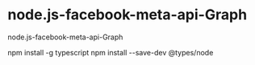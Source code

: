 # node.js-facebook-meta-api-Graph
node.js-facebook-meta-api-Graph


npm install -g typescript
npm install --save-dev @types/node

